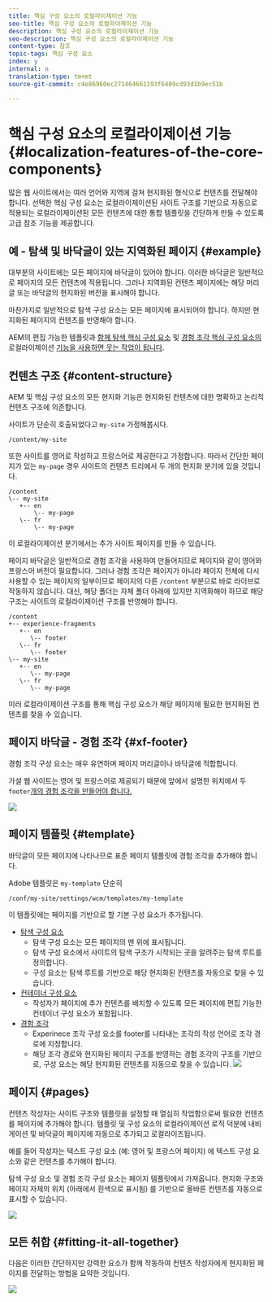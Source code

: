 ```yaml
---
title: 핵심 구성 요소의 로컬라이제이션 기능
seo-title: 핵심 구성 요소의 로컬라이제이션 기능
description: 핵심 구성 요소의 로컬라이제이션 기능
seo-description: 핵심 구성 요소의 로컬라이제이션 기능
content-type: 참조
topic-tags: 핵심 구성 요소
index: y
internal: n
translation-type: tm+mt
source-git-commit: c4e86960ec271464661193f6409cd93d1b9ec51b

---
```



# 핵심 구성 요소의 로컬라이제이션 기능 {#localization-features-of-the-core-components}

많은 웹 사이트에서는 여러 언어와 지역에 걸쳐 현지화된 형식으로 컨텐츠를 전달해야 합니다. 선택한 핵심 구성 요소는 로컬라이제이션된 사이트 구조를 기반으로 자동으로 적용되는 로컬라이제이션된 모든 컨텐츠에 대한 통합 템플릿을 간단하게 만들 수 있도록 고급 참조 기능을 제공합니다.

## 예 - 탐색 및 바닥글이 있는 지역화된 페이지 {#example}

대부분의 사이트에는 모든 페이지에 바닥글이 있어야 합니다. 이러한 바닥글은 일반적으로 페이지의 모든 컨텐츠에 적용됩니다. 그러나 지역화된 컨텐츠 페이지에는 해당 머리글 또는 바닥글의 현지화된 버전을 표시해야 합니다.

마찬가지로 일반적으로 탐색 구성 요소는 모든 페이지에 표시되어야 합니다. 하지만 현지화된 페이지의 컨텐츠를 반영해야 합니다.

AEM의 편집 가능한 템플릿과 [함께 탐색 핵심 구성 요소](navigation.md) 및 [경험 조각 핵심 구성 요소의](experience-fragment.md) 로컬라이제이션 [기능을 사용하면 웃는 작업이 됩니다](https://docs.adobe.com/content/help/en/experience-manager-64/authoring/siteandpage/templates.html).

## 컨텐츠 구조 {#content-structure}

AEM 및 핵심 구성 요소의 모든 현지화 기능은 현지화된 컨텐츠에 대한 명확하고 논리적 컨텐츠 구조에 의존합니다.

사이트가 단순히 호출되었다고 `my-site` 가정해봅시다.

```
/content/my-site
```

또한 사이트를 영어로 작성하고 프랑스어로 제공한다고 가정합니다. 따라서 간단한 페이지가 있는 `my-page` 경우 사이트의 컨텐츠 트리에서 두 개의 현지화 분기에 있을 것입니다.

```
/content
\-- my-site
   +-- en
       \-- my-page
   \-- fr
       \-- my-page
```

이 로컬라이제이션 분기에서는 추가 사이트 페이지를 만들 수 있습니다.

페이지 바닥글은 일반적으로 경험 조각을 사용하여 만들어지므로 페이지와 같이 영어와 프랑스어 버전이 필요합니다. 그러나 경험 조각은 페이지가 아니라 페이지 전체에 다시 사용할 수 있는 페이지의 일부이므로 페이지의 다른 `/content` 부분으로 바로 라이브로 작동하지 않습니다. 대신, 해당 폴더는 자체 폴더 아래에 있지만 지역화해야 하므로 해당 구조는 사이트의 로컬라이제이션 구조를 반영해야 합니다.

```
/content
+-- experience-fragments
   +-- en
      \-- footer
   \-- fr
      \-- footer
\-- my-site
   +-- en
      \-- my-page
   \-- fr
      \-- my-page
```

미러 로컬라이제이션 구조를 통해 핵심 구성 요소가 해당 페이지에 필요한 현지화된 컨텐츠를 찾을 수 있습니다.

## 페이지 바닥글 - 경험 조각 {#xf-footer}

경험 조각 구성 요소는 매우 유연하며 페이지 머리글이나 바닥글에 적합합니다.

가설 웹 사이트는 영어 및 프랑스어로 제공되기 때문에 앞에서 설명한 위치에서 두 `footer`[개의 경험 조각을 만들어야 합니다.](#content-structure)

![](assets/screen-shot-2019-09-09-11.08.28.png)

## 페이지 템플릿 {#template}

바닥글이 모든 페이지에 나타나므로 표준 페이지 템플릿에 경험 조각을 추가해야 합니다.

Adobe 템플릿은 `my-template` 단순히

```
/conf/my-site/settings/wcm/templates/my-template
```

이 템플릿에는 페이지를 기반으로 할 기본 구성 요소가 추가됩니다.

* [탐색 구성 요소](navigation.md)
   * 탐색 구성 요소는 모든 페이지의 맨 위에 표시됩니다.
   * 탐색 구성 요소에서 사이트의 탐색 구조가 시작되는 곳을 알려주는 탐색 루트를 정의합니다.
   * 구성 요소는 탐색 루트를 기반으로 해당 현지화된 컨텐츠를 자동으로 찾을 수 있습니다.
* [컨테이너 구성 요소](container.md)
   * 작성자가 페이지에 추가 컨텐츠를 배치할 수 있도록 모든 페이지에 편집 가능한 컨테이너 구성 요소가 포함됩니다.
* [경험 조각](experience-fragment.md)
   * Experinece 조각 구성 요소를 footer를 나타내는 조각의 작성 언어로 조각 경로에 지정합니다.
   * 해당 조각 경로와 현지화된 페이지 구조를 반영하는 경험 조각의 구조를 기반으로, 구성 요소는 해당 현지화된 컨텐츠를 자동으로 찾을 수 있습니다.
   ![](assets/screen-shot-2019-09-09-11.20.10.png)

## 페이지 {#pages}

컨텐츠 작성자는 사이트 구조와 템플릿을 설정할 때 열심히 작업함으로써 필요한 컨텐츠를 페이지에 추가해야 합니다. 템플릿 및 구성 요소의 로컬라이제이션 로직 덕분에 내비게이션 및 바닥글이 페이지에 자동으로 추가되고 로컬라이즈됩니다.

예를 들어 작성자는 텍스트 구성 요소 (예: 영어 및 프랑스어 페이지) 에 텍스트 구성 요소와 같은 컨텐츠를 추가해야 합니다.

탐색 구성 요소 및 경험 조각 구성 요소는 페이지 템플릿에서 가져옵니다. 현지화 구조와 페이지 자체의 위치 (아래에서 흰색으로 표시됨) 를 기반으로 올바른 컨텐츠를 자동으로 표시할 수 있습니다.

![](assets/screen-shot-2019-09-09-11.22.14.png)

## 모든 취합 {#fitting-it-all-together}

다음은 이러한 간단하지만 강력한 요소가 함께 작동하여 컨텐츠 작성자에게 현지화된 페이지를 전달하는 방법을 요약한 것입니다.

![](assets/screen-shot-2019-09-09-11.27.58.png)
